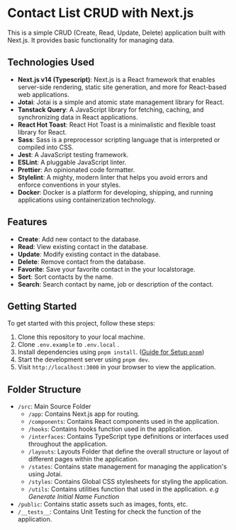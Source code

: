 # Contact List CRUD with Next.js

This is a simple CRUD (Create, Read, Update, Delete) application built with Next.js. It provides basic functionality for managing data.

## Technologies Used

- **Next.js v14 (Typescript)**: Next.js is a React framework that enables server-side rendering, static site generation, and more for React-based web applications. 
- **Jotai**: Jotai is a simple and atomic state management library for React. 
- **Tanstack Query**: A JavaScript library for fetching, caching, and synchronizing data in React applications. 
- **React Hot Toast**: React Hot Toast is a minimalistic and flexible toast library for React.
- **Sass**: Sass is a preprocessor scripting language that is interpreted or compiled into CSS.
- **Jest**: A JavaScript testing framework.
- **ESLint**: A pluggable JavaScript linter.
- **Prettier**: An opinionated code formatter.
- **Stylelint**: A mighty, modern linter that helps you avoid errors and enforce conventions in your styles.
- **Docker**: Docker is a platform for developing, shipping, and running applications using containerization technology.

## Features

- **Create**: Add new contact to the database.
- **Read**: View existing contact in the database.
- **Update**: Modify existing contact in the database.
- **Delete**: Remove contact from the database.
- **Favorite**: Save your favorite contact in the your localstorage.
- **Sort**: Sort contacts by the name.
- **Search**: Search contact by name, job or description of the contact.

## Getting Started

To get started with this project, follow these steps:

1. Clone this repository to your local machine.
2. Clone `.env.example` to `.env.local` .
3. Install dependencies using `pnpm install`. ([Guide for Setup `pnpm`](https://pnpm.io/installation))
4. Start the development server using `pnpm dev`.
5. Visit `http://localhost:3000` in your browser to view the application.

## Folder Structure

- `/src`: Main Source Folder 
	- `/app`: Contains Next.js app for routing.
	- `/components`: Contains React components used in the application.
	- `/hooks`: Contains hooks function used in the application.
	- `/interfaces`: Contains TypeScript type definitions or interfaces used throughout the application.
	- `/layouts`: Layouts Folder that define the overall structure or layout of different pages within the application.
	- `/states`: Contains state management for managing the application's using Jotai.
	- `/styles`: Contains Global CSS stylesheets for styling the application.
	- `/utils`: Contains utilities function that used in the application. *e.g Generate Initial Name Function*
- `/public`: Contains static assets such as images, fonts, etc.
- `/__tests__`: Contains Unit Testing for check the function of the application.
